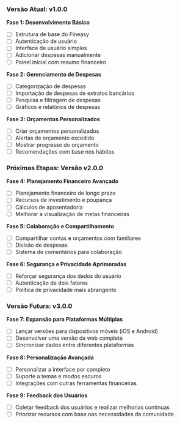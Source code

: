 ### Versão Atual: v1.0.0

**Fase 1: Desenvolvimento Básico**
- [ ] Estrutura de base do Fineasy
- [ ] Autenticação de usuário
- [ ] Interface de usuário simples
- [ ] Adicionar despesas manualmente
- [ ] Painel inicial com resumo financeiro

**Fase 2: Gerenciamento de Despesas**
- [ ] Categorização de despesas
- [ ] Importação de despesas de extratos bancários
- [ ] Pesquisa e filtragem de despesas
- [ ] Gráficos e relatórios de despesas

**Fase 3: Orçamentos Personalizados**
- [ ] Criar orçamentos personalizados
- [ ] Alertas de orçamento excedido
- [ ] Mostrar progresso do orçamento
- [ ] Recomendações com base nos hábitos

### Próximas Etapas: Versão v2.0.0

**Fase 4: Planejamento Financeiro Avançado**
- [ ] Planejamento financeiro de longo prazo
- [ ] Recursos de investimento e poupança
- [ ] Cálculos de aposentadoria
- [ ] Melhorar a visualização de metas financeiras

**Fase 5: Colaboração e Compartilhamento**
- [ ] Compartilhar contas e orçamentos com familiares
- [ ] Divisão de despesas
- [ ] Sistema de comentários para colaboração

**Fase 6: Segurança e Privacidade Aprimoradas**
- [ ] Reforçar segurança dos dados do usuário
- [ ] Autenticação de dois fatores
- [ ] Política de privacidade mais abrangente

### Versão Futura: v3.0.0

**Fase 7: Expansão para Plataformas Múltiplas**
- [ ] Lançar versões para dispositivos móveis (iOS e Android)
- [ ] Desenvolver uma versão da web completa
- [ ] Sincronizar dados entre diferentes plataformas

**Fase 8: Personalização Avançada**
- [ ] Personalizar a interface por completo
- [ ] Suporte a temas e modos escuros
- [ ] Integrações com outras ferramentas financeiras

**Fase 9: Feedback dos Usuários**
- [ ] Coletar feedback dos usuários e realizar melhorias contínuas
- [ ] Priorizar recursos com base nas necessidades da comunidade

[//]: # (Por favor, marque as etapas conforme forem concluídas.)

